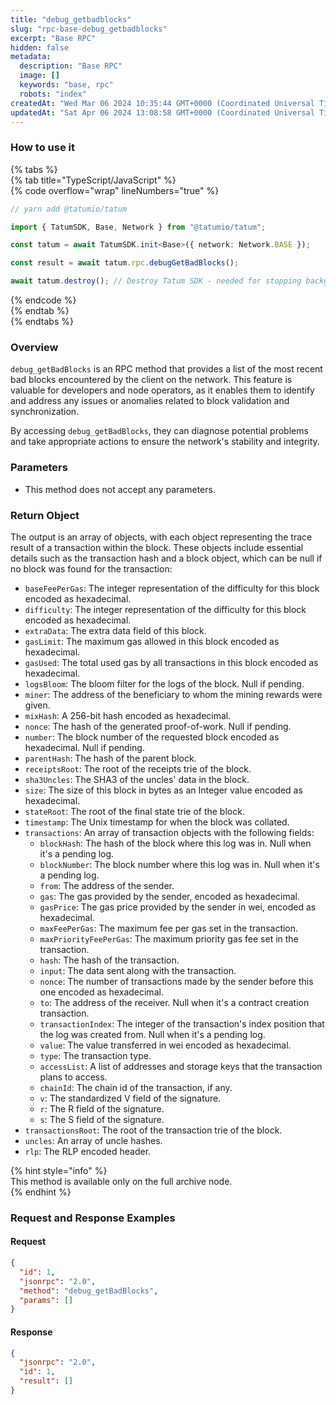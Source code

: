 ```yaml
---
title: "debug_getbadblocks"
slug: "rpc-base-debug_getbadblocks"
excerpt: "Base RPC"
hidden: false
metadata: 
  description: "Base RPC"
  image: []
  keywords: "base, rpc"
  robots: "index"
createdAt: "Wed Mar 06 2024 10:35:44 GMT+0000 (Coordinated Universal Time)"
updatedAt: "Sat Apr 06 2024 13:08:58 GMT+0000 (Coordinated Universal Time)"
---
```




### How to use it

{% tabs %}  
{% tab title="TypeScript/JavaScript" %}  
{% code overflow="wrap" lineNumbers="true" %}

```typescript
// yarn add @tatumio/tatum

import { TatumSDK, Base, Network } from "@tatumio/tatum";

const tatum = await TatumSDK.init<Base>({ network: Network.BASE });

const result = await tatum.rpc.debugGetBadBlocks();

await tatum.destroy(); // Destroy Tatum SDK - needed for stopping background jobs
```

{% endcode %}  
{% endtab %}  
{% endtabs %}

### Overview

`debug_getBadBlocks` is an RPC method that provides a list of the most recent bad blocks encountered by the client on the network. This feature is valuable for developers and node operators, as it enables them to identify and address any issues or anomalies related to block validation and synchronization.

By accessing `debug_getBadBlocks`, they can diagnose potential problems and take appropriate actions to ensure the network's stability and integrity.

### Parameters

- This method does not accept any parameters.

### Return Object

The output is an array of objects, with each object representing the trace result of a transaction within the block. These objects include essential details such as the transaction hash and a block object, which can be null if no block was found for the transaction:

- `baseFeePerGas`: The integer representation of the difficulty for this block encoded as hexadecimal.
- `difficulty`: The integer representation of the difficulty for this block encoded as hexadecimal.
- `extraData`: The extra data field of this block.
- `gasLimit`: The maximum gas allowed in this block encoded as hexadecimal.
- `gasUsed`: The total used gas by all transactions in this block encoded as hexadecimal.
- `logsBloom`: The bloom filter for the logs of the block. Null if pending.
- `miner`: The address of the beneficiary to whom the mining rewards were given.
- `mixHash`: A 256-bit hash encoded as hexadecimal.
- `nonce`: The hash of the generated proof-of-work. Null if pending.
- `number`: The block number of the requested block encoded as hexadecimal. Null if pending.
- `parentHash`: The hash of the parent block.
- `receiptsRoot`: The root of the receipts trie of the block.
- `sha3Uncles`: The SHA3 of the uncles' data in the block.
- `size`: The size of this block in bytes as an Integer value encoded as hexadecimal.
- `stateRoot`: The root of the final state trie of the block.
- `timestamp`: The Unix timestamp for when the block was collated.
- `transactions`: An array of transaction objects with the following fields:
  - `blockHash`: The hash of the block where this log was in. Null when it's a pending log.
  - `blockNumber`: The block number where this log was in. Null when it's a pending log.
  - `from`: The address of the sender.
  - `gas`: The gas provided by the sender, encoded as hexadecimal.
  - `gasPrice`: The gas price provided by the sender in wei, encoded as hexadecimal.
  - `maxFeePerGas`: The maximum fee per gas set in the transaction.
  - `maxPriorityFeePerGas`: The maximum priority gas fee set in the transaction.
  - `hash`: The hash of the transaction.
  - `input`: The data sent along with the transaction.
  - `nonce`: The number of transactions made by the sender before this one encoded as hexadecimal.
  - `to`: The address of the receiver. Null when it's a contract creation transaction.
  - `transactionIndex`: The integer of the transaction's index position that the log was created from. Null when it's a pending log.
  - `value`: The value transferred in wei encoded as hexadecimal.
  - `type`: The transaction type.
  - `accessList`: A list of addresses and storage keys that the transaction plans to access.
  - `chainId`: The chain id of the transaction, if any.
  - `v`: The standardized V field of the signature.
  - `r`: The R field of the signature.
  - `s`: The S field of the signature.
- `transactionsRoot`: The root of the transaction trie of the block.
- `uncles`: An array of uncle hashes.
- `rlp`: The RLP encoded header.

{% hint style="info" %}  
This method is available only on the full archive node.  
{% endhint %}

### Request and Response Examples

#### Request

```json
{
  "id": 1,
  "jsonrpc": "2.0",
  "method": "debug_getBadBlocks",
  "params": []
}
```

#### Response

```json
{
  "jsonrpc": "2.0",
  "id": 1,
  "result": []
}
```
